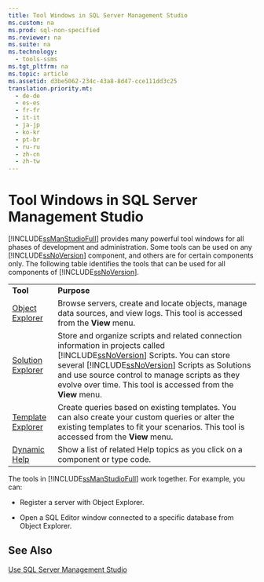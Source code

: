 ```yaml
---
title: Tool Windows in SQL Server Management Studio
ms.custom: na
ms.prod: sql-non-specified
ms.reviewer: na
ms.suite: na
ms.technology: 
  - tools-ssms
ms.tgt_pltfrm: na
ms.topic: article
ms.assetid: d3be5062-234c-43a8-8d47-cce111dd3c25
translation.priority.mt: 
  - de-de
  - es-es
  - fr-fr
  - it-it
  - ja-jp
  - ko-kr
  - pt-br
  - ru-ru
  - zh-cn
  - zh-tw
---
```

# Tool Windows in SQL Server Management Studio
[!INCLUDE[ssManStudioFull](../content/includes/ssManStudioFull_md.md)] provides many powerful tool windows for all phases of development and administration. Some tools can be used on any [!INCLUDE[ssNoVersion](../content/includes/ssNoVersion_md.md)] component, and others are for certain components only. The following table identifies the tools that can be used for all components of [!INCLUDE[ssNoVersion](../content/includes/ssNoVersion_md.md)].  
  
|||  
|-|-|  
|**Tool**|**Purpose**|  
|[Object Explorer](../content/Object-Explorer.md)|Browse servers, create and locate objects, manage data sources, and view logs. This tool is accessed from the **View** menu.|  
|[Solution Explorer](../content/Solution-Explorer.md)|Store and organize scripts and related connection information in projects called [!INCLUDE[ssNoVersion](../content/includes/ssNoVersion_md.md)] Scripts. You can store several [!INCLUDE[ssNoVersion](../content/includes/ssNoVersion_md.md)] Scripts as Solutions and use source control to manage scripts as they evolve over time. This tool is accessed from the **View** menu.|  
|[Template Explorer](../content/Template-Explorer.md)|Create queries based on existing templates. You can also create your custom queries or alter the existing templates to fit your scenarios. This tool is accessed from the **View** menu.|  
|[Dynamic Help](../content/User-Assistance-in-SQL-Server-Management-Studio.md)|Show a list of related Help topics as you click on a component or type code.|  
  
The tools in [!INCLUDE[ssManStudioFull](../content/includes/ssManStudioFull_md.md)] work together. For example, you can:  
  
-   Register a server with Object Explorer.  
  
-   Open a SQL Editor window connected to a specific database from Object Explorer.  
  
## See Also  
[Use SQL Server Management Studio](../content/Use-SQL-Server-Management-Studio.md)  
  
